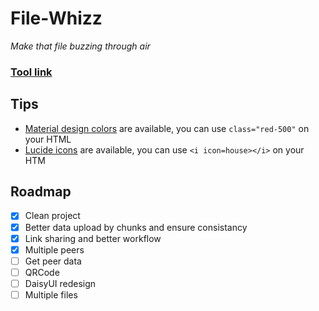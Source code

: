 # File-Whizz
*Make that file buzzing through air*

### [Tool link](https://klemek.github.io/file-whizz/)

## Tips

* [Material design colors](https://materialui.co/colors/) are available, you can use `class="red-500"` on your HTML
* [Lucide icons](https://lucide.dev/icons) are available, you can use `<i icon=house></i>` on your HTM

## Roadmap

* [x] Clean project
* [x] Better data upload by chunks and ensure consistancy
* [x] Link sharing and better workflow
* [x] Multiple peers
* [ ] Get peer data
* [ ] QRCode
* [ ] DaisyUI redesign
* [ ] Multiple files
